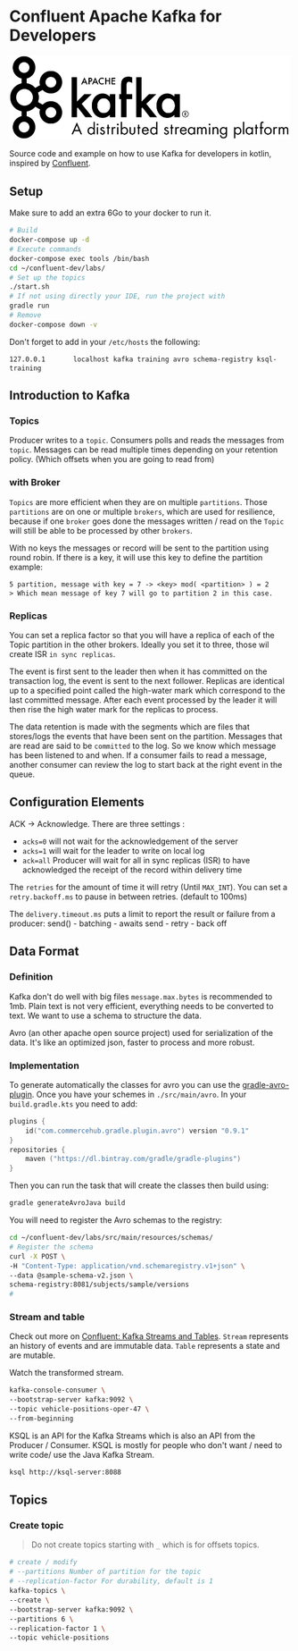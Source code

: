 # Confluent Apache Kafka for Developers

![kafka](logo.png)

Source code and example on how to use Kafka for developers in kotlin,
inspired by [Confluent](https://github.com/confluentinc/training-developer-src).

## Setup

Make sure to add an extra 6Go to your docker to run it.

```bash
# Build
docker-compose up -d
# Execute commands
docker-compose exec tools /bin/bash
cd ~/confluent-dev/labs/
# Set up the topics
./start.sh 
# If not using directly your IDE, run the project with
gradle run
# Remove
docker-compose down -v
```

Don't forget to add in your `/etc/hosts` the following:
```
127.0.0.1       localhost kafka training avro schema-registry ksql-training
```

## Introduction to Kafka

### Topics

Producer writes to a `topic`.
Consumers polls and reads the messages from `topic`.
Messages can be read multiple times depending on your retention policy. (Which offsets when you are going to read from) 

### with Broker

`Topics` are more efficient when they are on multiple `partitions`. 
Those `partitions` are on one or multiple `brokers`, which are used for resilience, because if one `broker` goes done the messages
written / read on the `Topic` will still be able to be processed by other `brokers`.

With no keys the messages or record will be sent to the partition using round robin. If there is a key, 
it will use this key to define the partition example:
```
5 partition, message with key = 7 -> <key> mod( <partition> ) = 2 
> Which mean message of key 7 will go to partition 2 in this case.
```

### Replicas 

You can set a replica factor so that you will have a replica of each of the Topic partition in the other brokers.
Ideally you set it to three, those wil create ISR `in sync replicas`.

The event is first sent to the leader then when it has committed on the transaction log, the event is sent to the next follower.
Replicas are identical up to a specified point called the high-water mark which correspond to the last committed message.
After each event processed by the leader it will then rise the high water mark for the replicas to process.

The data retention is made with the segments which are files that stores/logs the events that have been sent on the partition.
Messages that are read are said to be `committed` to the log. So we know which message has been listened to and when.
If a consumer fails to read a message, another consumer can review the log to start back at the right event in the queue.

## Configuration Elements

ACK -> Acknowledge. There are three settings :
  - `acks=0` will not wait for the acknowledgement of the server
  - `acks=1` will wait for the leader to write on local log
  - `ack=all` Producer will wait for all in sync replicas (ISR) to have acknowledged the receipt of the record within delivery time

The `retries` for the amount of time it will retry (Until `MAX_INT`).
You can set a `retry.backoff.ms` to pause in between retries. (default to 100ms)    

The `delivery.timeout.ms` puts a limit to report the result or failure from a producer:
send() - batching - awaits send - retry - back off 


## Data Format
### Definition

Kafka don't do well with big files `message.max.bytes` is recommended to 1mb.
Plain text is not very efficient, everything needs to be converted to text.
We want to use a schema to structure the data.

Avro (an other apache open source project) used for serialization of the data.
It's like an optimized json, faster to process and more robust.

### Implementation

To generate automatically the classes for avro you can use the [gradle-avro-plugin](https://github.com/davidmc24/gradle-avro-plugin).
Once you have your schemes in `./src/main/avro`. 
In your `build.gradle.kts` you need to add:
```kotlin
plugins {
    id("com.commercehub.gradle.plugin.avro") version "0.9.1"
}
repositories {
    maven ("https://dl.bintray.com/gradle/gradle-plugins")
}
```

Then you can run the task that will create the classes then build using:
```bash
gradle generateAvroJava build
```

You will need to register the Avro schemas to the registry:
```bash
cd ~/confluent-dev/labs/src/main/resources/schemas/
# Register the schema
curl -X POST \
-H "Content-Type: application/vnd.schemaregistry.v1+json" \
--data @sample-schema-v2.json \
schema-registry:8081/subjects/sample/versions
#
```

### Stream and table

Check out more on [Confluent: Kafka Streams and Tables](https://www.confluent.io/blog/kafka-streams-tables-part-1-event-streaming/).
`Stream` represents an history of events and are immutable data.
`Table` represents a state and are mutable.

Watch the transformed stream.
```bash
kafka-console-consumer \
--bootstrap-server kafka:9092 \
--topic vehicle-positions-oper-47 \
--from-beginning
```

KSQL is an API for the Kafka Streams which is also an API from the Producer / Consumer.
KSQL is mostly for people who don't want / need to write code/ use the Java Kafka Stream.
```bash
ksql http://ksql-server:8088
```

## Topics

### Create topic

> Do not create topics starting with `_` which is for offsets topics.

```bash
# create / modify
# --partitions Number of partition for the topic
# --replication-factor For durability, default is 1
kafka-topics \
--create \
--bootstrap-server kafka:9092 \
--partitions 6 \
--replication-factor 1 \
--topic vehicle-positions
```